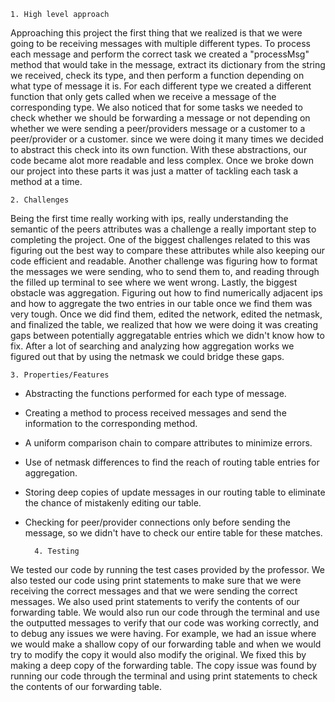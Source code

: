     1. High level approach
Approaching this project the first thing that we realized is that we were going to be receiving messages with multiple 
different types. To process each message and perform the correct task we created a "processMsg" method that would take 
in the message, extract its dictionary from the string we received, check its type, and then perform a function
depending on what type of message it is. For each different type we created a different function that only gets called 
when we receive a message of the corresponding type. We also noticed that for some tasks we needed to check whether we 
should be forwarding a message or not depending on whether we were sending a peer/providers message or a customer to a 
peer/provider or a customer. since we were doing it many times we decided to abstract this check into its own function.
With these abstractions, our code became alot more readable and less complex. Once we broke down our project into these
parts it was just a matter of tackling each task a method at a time.
    
    2. Challenges
Being the first time really working with ips, really understanding the semantic of the peers attributes was a challenge
 a really important step to completing the project. One of the biggest challenges related to this was figuring out the 
best way to compare these attributes while also keeping our code efficient and readable. Another challenge was figuring 
how to format the messages we were sending, who to send them to, and reading through the filled up terminal to see 
where we went wrong. Lastly, the biggest obstacle was aggregation. Figuring out how to find numerically adjacent ips 
and how to aggregate the two entries in our table once we find them was very tough. Once we did find them, edited the 
network, edited the netmask, and finalized the table, we realized that how we were doing it was creating gaps between 
potentially aggregatable entries which we didn't know how to fix. After a lot of searching and analyzing how 
aggregation works we figured out that by using the netmask we could bridge these gaps.

    3. Properties/Features
- Abstracting the functions performed for each type of message.
- Creating a method to process received messages and send the information to the corresponding method.
- A uniform comparison chain to compare attributes to minimize errors.
- Use of netmask differences to find the reach of routing table entries for aggregation. 
- Storing deep copies of update messages in our routing table to eliminate the chance of mistakenly editing our table.
- Checking for peer/provider connections only before sending the message, so we didn't have to check our entire table 
  for these matches.

        4. Testing
We tested our code by running the test cases provided by the professor. We also tested our code using print statements 
to make sure that we were receiving the correct messages and that we were sending the correct messages. We also used 
print statements to verify the contents of our forwarding table. We would also run our code through the terminal and use
the outputted messages to verify that our code was working correctly, and to debug any issues we were having. For example, 
we had an issue where we would make a shallow copy of our forwarding table and when we would try to modify the copy it
would also modify the original. We fixed this by making a deep copy of the forwarding table. The copy issue was found 
by running our code through the terminal and using print statements to check the contents of our forwarding table.


